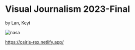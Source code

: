 # Visual Journalism 2023-Final

by Lan, [Keyi](https://github.com/koeefu) 


![nasa](https://github.com/yclanlan/Visual-Journalism-Final/assets/97862198/e42b06c7-2953-4f69-b61e-a3f870b15e91)


https://osiris-rex.netlify.app/
